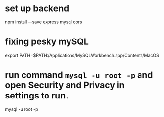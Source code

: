 # set up backend

npm install --save express mysql cors

# fixing pesky mySQL

export PATH=\$PATH:/Applications/MySQLWorkbench.app/Contents/MacOS

# run command `mysql -u root -p` and open Security and Privacy in settings to run.

mysql -u root -p
